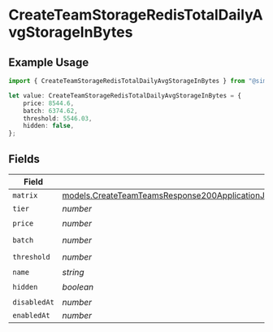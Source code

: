 # CreateTeamStorageRedisTotalDailyAvgStorageInBytes

## Example Usage

```typescript
import { CreateTeamStorageRedisTotalDailyAvgStorageInBytes } from "@simplesagar/vercel/models/createteamop.js";

let value: CreateTeamStorageRedisTotalDailyAvgStorageInBytes = {
    price: 8544.6,
    batch: 6374.62,
    threshold: 5546.03,
    hidden: false,
};
```

## Fields

| Field                                                                                                                                                                                                                                                              | Type                                                                                                                                                                                                                                                               | Required                                                                                                                                                                                                                                                           | Description                                                                                                                                                                                                                                                        |
| ------------------------------------------------------------------------------------------------------------------------------------------------------------------------------------------------------------------------------------------------------------------ | ------------------------------------------------------------------------------------------------------------------------------------------------------------------------------------------------------------------------------------------------------------------ | ------------------------------------------------------------------------------------------------------------------------------------------------------------------------------------------------------------------------------------------------------------------ | ------------------------------------------------------------------------------------------------------------------------------------------------------------------------------------------------------------------------------------------------------------------ |
| `matrix`                                                                                                                                                                                                                                                           | [models.CreateTeamTeamsResponse200ApplicationJSONResponseBodyBillingInvoiceItemsStorageRedisTotalDailyAvgStorageInBytesMatrix](../models/createteamteamsresponse200applicationjsonresponsebodybillinginvoiceitemsstorageredistotaldailyavgstorageinbytesmatrix.md) | :heavy_minus_sign:                                                                                                                                                                                                                                                 | N/A                                                                                                                                                                                                                                                                |
| `tier`                                                                                                                                                                                                                                                             | *number*                                                                                                                                                                                                                                                           | :heavy_minus_sign:                                                                                                                                                                                                                                                 | N/A                                                                                                                                                                                                                                                                |
| `price`                                                                                                                                                                                                                                                            | *number*                                                                                                                                                                                                                                                           | :heavy_check_mark:                                                                                                                                                                                                                                                 | N/A                                                                                                                                                                                                                                                                |
| `batch`                                                                                                                                                                                                                                                            | *number*                                                                                                                                                                                                                                                           | :heavy_check_mark:                                                                                                                                                                                                                                                 | N/A                                                                                                                                                                                                                                                                |
| `threshold`                                                                                                                                                                                                                                                        | *number*                                                                                                                                                                                                                                                           | :heavy_check_mark:                                                                                                                                                                                                                                                 | N/A                                                                                                                                                                                                                                                                |
| `name`                                                                                                                                                                                                                                                             | *string*                                                                                                                                                                                                                                                           | :heavy_minus_sign:                                                                                                                                                                                                                                                 | N/A                                                                                                                                                                                                                                                                |
| `hidden`                                                                                                                                                                                                                                                           | *boolean*                                                                                                                                                                                                                                                          | :heavy_check_mark:                                                                                                                                                                                                                                                 | N/A                                                                                                                                                                                                                                                                |
| `disabledAt`                                                                                                                                                                                                                                                       | *number*                                                                                                                                                                                                                                                           | :heavy_minus_sign:                                                                                                                                                                                                                                                 | N/A                                                                                                                                                                                                                                                                |
| `enabledAt`                                                                                                                                                                                                                                                        | *number*                                                                                                                                                                                                                                                           | :heavy_minus_sign:                                                                                                                                                                                                                                                 | N/A                                                                                                                                                                                                                                                                |